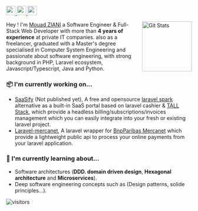 <p>
  <a target="_blank" href="https://www.linkedin.com/in/mouad-ziani/">
    <img src="https://img.shields.io/badge/linkedin-%230077B5.svg?&style=for-the-badge&logo=linkedin&logoColor=white" height=25>
  </a>
  <a target="_blank" href="mailto:mouad.ziani1997@gmail.com">
    <img src="https://img.shields.io/badge/gmail-BB001B.svg?&style=for-the-badge&logo=gmail&logoColor=white" height=25>
  </a>
  <a target="_blank" href="https://twitter.com/_mouad_ziani">
    <img src="https://img.shields.io/badge/twitter-%231DA1F2.svg?&style=for-the-badge&logo=twitter&logoColor=white" height=25>
  </a>
</p>

<a href="https://github.com/mouadziani">
  <img alt="Git Stats" src="https://github-readme-stats.vercel.app/api?username=mouadziani&show_icons=true&hide_border=true" align="right" height="135" />
</a>

Hey ! I'm [Mouad ZIANI](https://mouadziani.com) a Software Engineer & Full-Stack Web Developer with more than **4 years of experience** at private IT companies. also as a freelancer, graduated with a Master's degree specialised in Computer System Engineering and passionate about software engineering, with strong background in PHP, Laravel ecosystem, Javascript/Typescript, Java and Python.

### 📦 I'm currently working on...
- [SaaSify](https://github.com/mouadziani/saasify) (Not published yet), A free and opensource [laravel spark](https://spark.laravel.com/) alternative as a built-in SaaS portal based on laravel cashier & [TALL Stack](https://tallstack.dev/), which provide a headless billing/subscriptions/invoices management which you can easily integrate into your fresh or existing laravel project.
- [Laravel-mercanet](https://github.com/mouadziani/laravel-mercanet), A laravel wrapper for [BnpParibas Mercanet](https://mabanquepro.bnpparibas/fr/notre-offre-pro/comptes-cartes-et-services/solutions-d-encaissement/encaissement-internet-et-mobile/offre-e-commerce-mercanet) which provide a lightweight public api to process your online payments from your laravel application.

### 📕 I'm currently learning about...
- Software architectures (**DDD. domain driven design**, **Hexagonal architecture** and **Microservices**).
- Deep software engineering concepts such as (Design patterns, solide principles...).

![visitors](https://visitor-badge.laobi.icu/badge?page_id=mouadziani)
